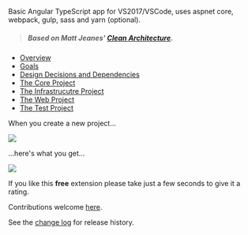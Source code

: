 [GitHubRepoPullRequestsURL]: https://github.com/GregTrevellick/AngularBasic/pulls

Basic Angular TypeScript app for VS2017/VSCode, uses aspnet core, webpack, gulp, sass and yarn (optional). 

>##### Based on Matt Jeanes' [Clean Architecture](https://github.com/MattJeanes/AngularBasic).

- [Overview](https://github.com/ardalis/AngularBasic#AngularBasic)
- [Goals](https://github.com/ardalis/AngularBasic#goals)
- [Design Decisions and Dependencies](https://github.com/ardalis/AngularBasic#design-decisions-and-dependencies)
- [The Core Project](https://github.com/ardalis/AngularBasic#the-core-project)  
- [The Infrastrucutre Project](https://github.com/ardalis/AngularBasic#the-infrastructure-project)  
- [The Web Project](https://github.com/ardalis/AngularBasic#the-web-project)  
- [The Test Project](https://github.com/ardalis/AngularBasic#the-test-project)

When you create a new project...

![](screen0.png)

...here's what you get...

![](screen1.png)

If you like this **free** extension please take just a few seconds to give it a rating.

Contributions welcome [here][GitHubRepoPullRequestsURL].

See the [change log](CHANGELOG.md) for release history.
